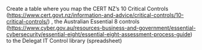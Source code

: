 Create a table where you map the CERT NZ’s 10 Critical Controls (https://www.cert.govt.nz/information-and-advice/critical-controls/10-critical-controls/) , the Australian Essential 8 controls (https://www.cyber.gov.au/resources-business-and-government/essential-cybersecurity/essential-eight/essential-eight-assessment-process-guide) to the Delegat IT Control library (spreadsheet)